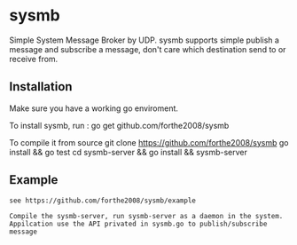 sysmb
=========
Simple System Message Broker by UDP.
sysmb supports simple publish a  message and subscribe a message, don't care which destination send to or receive from. 

## Installation
Make sure you have a working go enviroment. 

To install sysmb, run :
	go get github.com/forthe2008/sysmb
	
To compile it from source
	git clone https://github.com/forthe2008/sysmb
	go install && go test
	cd sysmb-server && go install && sysmb-server

## Example
	see https://github.com/forthe2008/sysmb/example
	
	Compile the sysmb-server, run sysmb-server as a daemon in the system. 
	Appilcation use the API privated in sysmb.go to publish/subscribe message
	
	